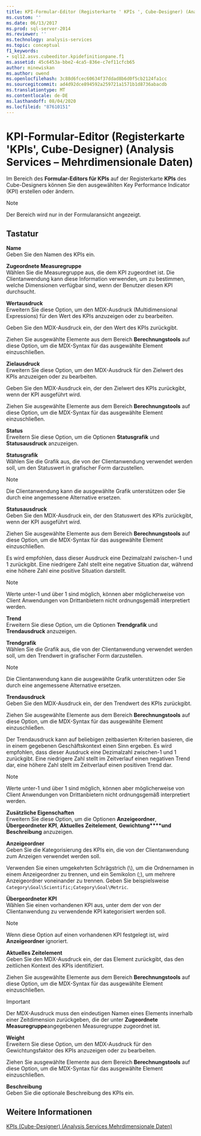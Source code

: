 ```yaml
---
title: KPI-Formular-Editor (Registerkarte ' KPIs ', Cube-Designer) (Analysis Services-Mehrdimensionale Daten) | Microsoft-Dokumentation
ms.custom: ''
ms.date: 06/13/2017
ms.prod: sql-server-2014
ms.reviewer: ''
ms.technology: analysis-services
ms.topic: conceptual
f1_keywords:
- sql12.asvs.cubeeditor.kpidefinitionpane.f1
ms.assetid: 45c6453a-bbe2-4ca5-836e-c7ef11cfcb65
author: minewiskan
ms.author: owend
ms.openlocfilehash: 3c88d6fcec60634f37ddad8b6d0f5cb2124fa1cc
ms.sourcegitcommit: ad4d92dce894592a259721a1571b1d8736abacdb
ms.translationtype: MT
ms.contentlocale: de-DE
ms.lasthandoff: 08/04/2020
ms.locfileid: "87610151"
---
```

# <a name="kpi-form-editor-kpis-tab-cube-designer-analysis-services---multidimensional-data"></a>KPI-Formular-Editor (Registerkarte 'KPIs', Cube-Designer) (Analysis Services – Mehrdimensionale Daten)
  Im Bereich des **Formular-Editors für KPIs** auf der Registerkarte **KPIs** des Cube-Designers können Sie den ausgewählten Key Performance Indicator (KPI) erstellen oder ändern.  
  
> [!NOTE]  
>  Der Bereich wird nur in der Formularansicht angezeigt.  
  
## <a name="options"></a>Tastatur  
 **Name**  
 Geben Sie den Namen des KPIs ein.  
  
 **Zugeordnete Measuregruppe**  
 Wählen Sie die Measuregruppe aus, die dem KPI zugeordnet ist. Die Clientanwendung kann diese Information verwenden, um zu bestimmen, welche Dimensionen verfügbar sind, wenn der Benutzer diesen KPI durchsucht.  
  
 **Wertausdruck**  
 Erweitern Sie diese Option, um den MDX-Ausdruck (Multidimensional Expressions) für den Wert des KPIs anzuzeigen oder zu bearbeiten.  
  
 Geben Sie den MDX-Ausdruck ein, der den Wert des KPIs zurückgibt.  
  
 Ziehen Sie ausgewählte Elemente aus dem Bereich **Berechnungstools** auf diese Option, um die MDX-Syntax für das ausgewählte Element einzuschließen.  
  
 **Zielausdruck**  
 Erweitern Sie diese Option, um den MDX-Ausdruck für den Zielwert des KPIs anzuzeigen oder zu bearbeiten.  
  
 Geben Sie den MDX-Ausdruck ein, der den Zielwert des KPIs zurückgibt, wenn der KPI ausgeführt wird.  
  
 Ziehen Sie ausgewählte Elemente aus dem Bereich **Berechnungstools** auf diese Option, um die MDX-Syntax für das ausgewählte Element einzuschließen.  
  
 **Status**  
 Erweitern Sie diese Option, um die Optionen **Statusgrafik** und **Statusausdruck** anzuzeigen.  
  
 **Statusgrafik**  
 Wählen Sie die Grafik aus, die von der Clientanwendung verwendet werden soll, um den Statuswert in grafischer Form darzustellen.  
  
> [!NOTE]  
>  Die Clientanwendung kann die ausgewählte Grafik unterstützen oder Sie durch eine angemessene Alternative ersetzen.  
  
 **Statusausdruck**  
 Geben Sie den MDX-Ausdruck ein, der den Statuswert des KPIs zurückgibt, wenn der KPI ausgeführt wird.  
  
 Ziehen Sie ausgewählte Elemente aus dem Bereich **Berechnungstools** auf diese Option, um die MDX-Syntax für das ausgewählte Element einzuschließen.  
  
 Es wird empfohlen, dass dieser Ausdruck eine Dezimalzahl zwischen-1 und 1 zurückgibt. Eine niedrigere Zahl stellt eine negative Situation dar, während eine höhere Zahl eine positive Situation darstellt.  
  
> [!NOTE]  
>  Werte unter-1 und über 1 sind möglich, können aber möglicherweise von Client Anwendungen von Drittanbietern nicht ordnungsgemäß interpretiert werden.  
  
 **Trend**  
 Erweitern Sie diese Option, um die Optionen **Trendgrafik** und **Trendausdruck** anzuzeigen.  
  
 **Trendgrafik**  
 Wählen Sie die Grafik aus, die von der Clientanwendung verwendet werden soll, um den Trendwert in grafischer Form darzustellen.  
  
> [!NOTE]  
>  Die Clientanwendung kann die ausgewählte Grafik unterstützen oder Sie durch eine angemessene Alternative ersetzen.  
  
 **Trendausdruck**  
 Geben Sie den MDX-Ausdruck ein, der den Trendwert des KPIs zurückgibt.  
  
 Ziehen Sie ausgewählte Elemente aus dem Bereich **Berechnungstools** auf diese Option, um die MDX-Syntax für das ausgewählte Element einzuschließen.  
  
 Der Trendausdruck kann auf beliebigen zeitbasierten Kriterien basieren, die in einem gegebenen Geschäftskontext einen Sinn ergeben. Es wird empfohlen, dass dieser Ausdruck eine Dezimalzahl zwischen-1 und 1 zurückgibt. Eine niedrigere Zahl stellt im Zeitverlauf einen negativen Trend dar, eine höhere Zahl stellt im Zeitverlauf einen positiven Trend dar.  
  
> [!NOTE]  
>  Werte unter-1 und über 1 sind möglich, können aber möglicherweise von Client Anwendungen von Drittanbietern nicht ordnungsgemäß interpretiert werden.  
  
 **Zusätzliche Eigenschaften**  
 Erweitern Sie diese Option, um die Optionen **Anzeigeordner**, **Übergeordneter KPI**, **Aktuelles Zeitelement**, **Gewichtung****und Beschreibung** anzuzeigen.  
  
 **Anzeigeordner**  
 Geben Sie die Kategorisierung des KPIs ein, die von der Clientanwendung zum Anzeigen verwendet werden soll.  
  
 Verwenden Sie einen umgekehrten Schrägstrich (\\), um die Ordnernamen in einem Anzeigeordner zu trennen, und ein Semikolon (;), um mehrere Anzeigeordner voneinander zu trennen. Geben Sie beispielsweise `Category\Goal\Scientific;Category\Goal\Metric`.  
  
 **Übergeordneter KPI**  
 Wählen Sie einen vorhandenen KPI aus, unter dem der von der Clientanwendung zu verwendende KPI kategorisiert werden soll.  
  
> [!NOTE]  
>  Wenn diese Option auf einen vorhandenen KPI festgelegt ist, wird **Anzeigeordner** ignoriert.  
  
 **Aktuelles Zeitelement**  
 Geben Sie den MDX-Ausdruck ein, der das Element zurückgibt, das den zeitlichen Kontext des KPIs identifiziert.  
  
 Ziehen Sie ausgewählte Elemente aus dem Bereich **Berechnungstools** auf diese Option, um die MDX-Syntax für das ausgewählte Element einzuschließen.  
  
> [!IMPORTANT]  
>  Der MDX-Ausdruck muss den eindeutigen Namen eines Elements innerhalb einer Zeitdimension zurückgeben, die der unter **Zugeordnete Measuregruppe**angegebenen Measuregruppe zugeordnet ist.  
  
 **Weight**  
 Erweitern Sie diese Option, um den MDX-Ausdruck für den Gewichtungsfaktor des KPIs anzuzeigen oder zu bearbeiten.  
  
 Ziehen Sie ausgewählte Elemente aus dem Bereich **Berechnungstools** auf diese Option, um die MDX-Syntax für das ausgewählte Element einzuschließen.  
  
 **Beschreibung**  
 Geben Sie die optionale Beschreibung des KPIs ein.  
  
## <a name="see-also"></a>Weitere Informationen  
 [KPIs &#40;Cube-Designer&#41; &#40;Analysis Services Mehrdimensionale Daten&#41;](kpis-cube-designer-analysis-services-multidimensional-data.md)  
  
  
